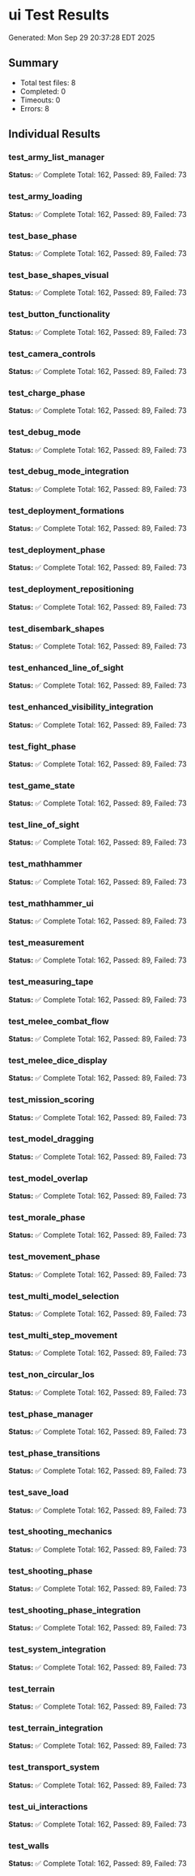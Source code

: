 # ui Test Results
Generated: Mon Sep 29 20:37:28 EDT 2025

## Summary
- Total test files: 8
- Completed: 0
- Timeouts: 0
- Errors: 8

## Individual Results

### test_army_list_manager
**Status:** ✅ Complete
Total: 162, Passed: 89, Failed: 73

### test_army_loading
**Status:** ✅ Complete
Total: 162, Passed: 89, Failed: 73

### test_base_phase
**Status:** ✅ Complete
Total: 162, Passed: 89, Failed: 73

### test_base_shapes_visual
**Status:** ✅ Complete
Total: 162, Passed: 89, Failed: 73

### test_button_functionality
**Status:** ✅ Complete
Total: 162, Passed: 89, Failed: 73

### test_camera_controls
**Status:** ✅ Complete
Total: 162, Passed: 89, Failed: 73

### test_charge_phase
**Status:** ✅ Complete
Total: 162, Passed: 89, Failed: 73

### test_debug_mode
**Status:** ✅ Complete
Total: 162, Passed: 89, Failed: 73

### test_debug_mode_integration
**Status:** ✅ Complete
Total: 162, Passed: 89, Failed: 73

### test_deployment_formations
**Status:** ✅ Complete
Total: 162, Passed: 89, Failed: 73

### test_deployment_phase
**Status:** ✅ Complete
Total: 162, Passed: 89, Failed: 73

### test_deployment_repositioning
**Status:** ✅ Complete
Total: 162, Passed: 89, Failed: 73

### test_disembark_shapes
**Status:** ✅ Complete
Total: 162, Passed: 89, Failed: 73

### test_enhanced_line_of_sight
**Status:** ✅ Complete
Total: 162, Passed: 89, Failed: 73

### test_enhanced_visibility_integration
**Status:** ✅ Complete
Total: 162, Passed: 89, Failed: 73

### test_fight_phase
**Status:** ✅ Complete
Total: 162, Passed: 89, Failed: 73

### test_game_state
**Status:** ✅ Complete
Total: 162, Passed: 89, Failed: 73

### test_line_of_sight
**Status:** ✅ Complete
Total: 162, Passed: 89, Failed: 73

### test_mathhammer
**Status:** ✅ Complete
Total: 162, Passed: 89, Failed: 73

### test_mathhammer_ui
**Status:** ✅ Complete
Total: 162, Passed: 89, Failed: 73

### test_measurement
**Status:** ✅ Complete
Total: 162, Passed: 89, Failed: 73

### test_measuring_tape
**Status:** ✅ Complete
Total: 162, Passed: 89, Failed: 73

### test_melee_combat_flow
**Status:** ✅ Complete
Total: 162, Passed: 89, Failed: 73

### test_melee_dice_display
**Status:** ✅ Complete
Total: 162, Passed: 89, Failed: 73

### test_mission_scoring
**Status:** ✅ Complete
Total: 162, Passed: 89, Failed: 73

### test_model_dragging
**Status:** ✅ Complete
Total: 162, Passed: 89, Failed: 73

### test_model_overlap
**Status:** ✅ Complete
Total: 162, Passed: 89, Failed: 73

### test_morale_phase
**Status:** ✅ Complete
Total: 162, Passed: 89, Failed: 73

### test_movement_phase
**Status:** ✅ Complete
Total: 162, Passed: 89, Failed: 73

### test_multi_model_selection
**Status:** ✅ Complete
Total: 162, Passed: 89, Failed: 73

### test_multi_step_movement
**Status:** ✅ Complete
Total: 162, Passed: 89, Failed: 73

### test_non_circular_los
**Status:** ✅ Complete
Total: 162, Passed: 89, Failed: 73

### test_phase_manager
**Status:** ✅ Complete
Total: 162, Passed: 89, Failed: 73

### test_phase_transitions
**Status:** ✅ Complete
Total: 162, Passed: 89, Failed: 73

### test_save_load
**Status:** ✅ Complete
Total: 162, Passed: 89, Failed: 73

### test_shooting_mechanics
**Status:** ✅ Complete
Total: 162, Passed: 89, Failed: 73

### test_shooting_phase
**Status:** ✅ Complete
Total: 162, Passed: 89, Failed: 73

### test_shooting_phase_integration
**Status:** ✅ Complete
Total: 162, Passed: 89, Failed: 73

### test_system_integration
**Status:** ✅ Complete
Total: 162, Passed: 89, Failed: 73

### test_terrain
**Status:** ✅ Complete
Total: 162, Passed: 89, Failed: 73

### test_terrain_integration
**Status:** ✅ Complete
Total: 162, Passed: 89, Failed: 73

### test_transport_system
**Status:** ✅ Complete
Total: 162, Passed: 89, Failed: 73

### test_ui_interactions
**Status:** ✅ Complete
Total: 162, Passed: 89, Failed: 73

### test_walls
**Status:** ✅ Complete
Total: 162, Passed: 89, Failed: 73

